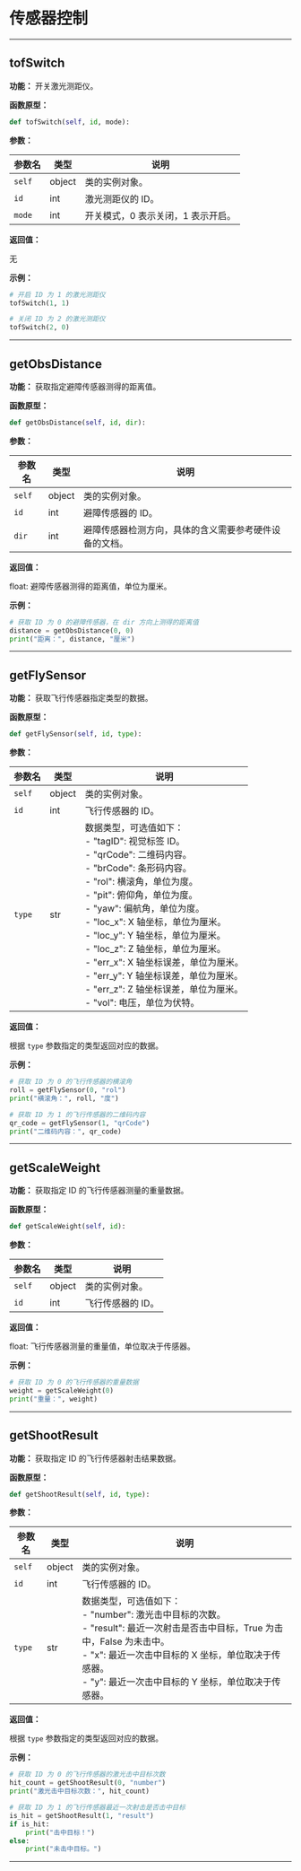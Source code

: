 # 传感器控制

***

## tofSwitch

**功能：**  开关激光测距仪。

**函数原型：**

```python
def tofSwitch(self, id, mode):
```

**参数：**

| 参数名 | 类型 | 说明 |
|---|---|---|
| `self` |  object |  类的实例对象。 |
| `id` | int | 激光测距仪的 ID。 |
| `mode` | int | 开关模式，0 表示关闭，1 表示开启。 |

**返回值：**

无

**示例：**

```python
# 开启 ID 为 1 的激光测距仪
tofSwitch(1, 1)

# 关闭 ID 为 2 的激光测距仪
tofSwitch(2, 0)
```

*** 

## getObsDistance

**功能：** 获取指定避障传感器测得的距离值。

**函数原型：**

```python
def getObsDistance(self, id, dir):
```

**参数：**

| 参数名 | 类型 | 说明 |
|---|---|---|
| `self` |  object |  类的实例对象。 |
| `id` | int | 避障传感器的 ID。 |
| `dir` | int | 避障传感器检测方向，具体的含义需要参考硬件设备的文档。 |

**返回值：**

float: 避障传感器测得的距离值，单位为厘米。

**示例：**

```python
# 获取 ID 为 0 的避障传感器，在 dir 方向上测得的距离值
distance = getObsDistance(0, 0)
print("距离：", distance, "厘米")
```

***
## getFlySensor

**功能：** 获取飞行传感器指定类型的数据。

**函数原型：**

```python
def getFlySensor(self, id, type):
```

**参数：**

| 参数名 | 类型 | 说明 |
|---|---|---|
| `self` | object | 类的实例对象。 |
| `id` | int | 飞行传感器的 ID。 |
| `type` | str | 数据类型，可选值如下：<br> - "tagID": 视觉标签 ID。<br> - "qrCode": 二维码内容。<br> - "brCode": 条形码内容。<br> - "rol": 横滚角，单位为度。<br> - "pit": 俯仰角，单位为度。<br> - "yaw": 偏航角，单位为度。<br> - "loc_x": X 轴坐标，单位为厘米。<br> - "loc_y": Y 轴坐标，单位为厘米。<br> - "loc_z": Z 轴坐标，单位为厘米。<br> - "err_x": X 轴坐标误差，单位为厘米。<br> - "err_y": Y 轴坐标误差，单位为厘米。<br> - "err_z": Z 轴坐标误差，单位为厘米。<br> - "vol": 电压，单位为伏特。 |

**返回值：**

根据 `type` 参数指定的类型返回对应的数据。

**示例：**

```python
# 获取 ID 为 0 的飞行传感器的横滚角
roll = getFlySensor(0, "rol")
print("横滚角：", roll, "度")

# 获取 ID 为 1 的飞行传感器的二维码内容
qr_code = getFlySensor(1, "qrCode")
print("二维码内容：", qr_code)
```

***

## getScaleWeight

**功能：** 获取指定 ID 的飞行传感器测量的重量数据。

**函数原型：**

```python
def getScaleWeight(self, id):
```

**参数：**

| 参数名 | 类型 | 说明 |
|---|---|---|
| `self` | object | 类的实例对象。 |
| `id` | int | 飞行传感器的 ID。 |

**返回值：**

float: 飞行传感器测量的重量值，单位取决于传感器。

**示例：**

```python
# 获取 ID 为 0 的飞行传感器的重量数据
weight = getScaleWeight(0)
print("重量：", weight)
``` 

***

## getShootResult

**功能：** 获取指定 ID 的飞行传感器射击结果数据。

**函数原型：**

```python
def getShootResult(self, id, type):
```

**参数：**

| 参数名 | 类型 | 说明 |
|---|---|---|
| `self` | object | 类的实例对象。 |
| `id` | int | 飞行传感器的 ID。 |
| `type` | str | 数据类型，可选值如下：<br> - "number": 激光击中目标的次数。<br> - "result": 最近一次射击是否击中目标，True 为击中，False 为未击中。<br> - "x":  最近一次击中目标的 X 坐标，单位取决于传感器。<br> - "y":  最近一次击中目标的 Y 坐标，单位取决于传感器。 |

**返回值：**

根据 `type` 参数指定的类型返回对应的数据。

**示例：**

```python
# 获取 ID 为 0 的飞行传感器的激光击中目标次数
hit_count = getShootResult(0, "number")
print("激光击中目标次数：", hit_count)

# 获取 ID 为 1 的飞行传感器最近一次射击是否击中目标
is_hit = getShootResult(1, "result")
if is_hit:
    print("击中目标！")
else:
    print("未击中目标。")
``` 

***

